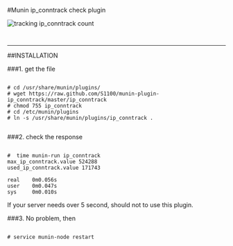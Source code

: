 #Munin ip_conntrack check plugin

![tracking ip_conntrack count](https://raw.github.com/S1100/munin-plugin-ip_conntrack/master/sample.png)
<pre><code>
</code></pre>
* * *
##INSTALLATION

###1. get the file
<pre><code>
# cd /usr/share/munin/plugins/
# wget https://raw.github.com/S1100/munin-plugin-ip_conntrack/master/ip_conntrack
# chmod 755 ip_conntrack
# cd /etc/munin/plugins
# ln -s /usr/share/munin/plugins/ip_conntrack .

</code></pre>

###2. check the response
<pre><code>
#  time munin-run ip_conntrack 
max_ip_conntrack.value 524288
used_ip_conntrack.value 171743

real    0m0.056s
user    0m0.047s
sys     0m0.010s
</code></pre>
If your server needs over 5 second, should not to use this plugin.

###3. No problem, then
<pre><code>
# service munin-node restart
</code></pre>
